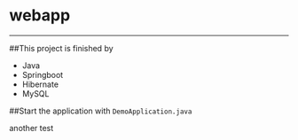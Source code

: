 # webapp
***

##This project is finished by
- Java
- Springboot
- Hibernate
- MySQL

##Start the application with
```DemoApplication.java```

another test